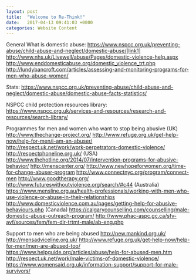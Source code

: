 ```yaml
---
layout: post
title:  "Welcome to Re-Think!"
date:   2017-04-13 09:41:03 +0000
categories: Website Content
---
```


General 
What is domestic abuse:
https://www.nspcc.org.uk/preventing-abuse/child-abuse-and-neglect/domestic-abuse/[link1]
http://www.nhs.uk/Livewell/abuse/Pages/domestic-violence-help.aspx
http://www.enddomesticabuse.org/domestic_violence_trt.php
http://lundybancroft.com/articles/assessing-and-monitoring-programs-for-men-who-abuse-women/

Stats: 
https://www.nspcc.org.uk/preventing-abuse/child-abuse-and-neglect/domestic-abuse/domestic-abuse-facts-statistics/

NSPCC child protection resources library: 
https://www.nspcc.org.uk/services-and-resources/research-and-resources/search-library/

Programmes for men and women who want to stop being abusive 
(UK)
http://www.thechange-project.org/
http://www.refuge.org.uk/get-help-now/help-for-men/i-am-an-abuser/	
http://respect.uk.net/work/work-perpetrators-domestic-violence/
http://respectphoneline.org.uk/
(USA)
http://www.thehotline.org/2014/07/intervention-programs-for-abusive-behavior/
http://menscenter.org/
http://www.newhopeforwomen.org/time-for-change-abuser-program
http://www.connectnyc.org/program/connect-men
http://www.goodtherapy.org/
http://www.futureswithoutviolence.org/search/#c44
(Australia)
https://www.mensline.org.au/health-professionals/working-with-men-who-use-violence-or-abuse-in-their-relationships
http://www.domesticviolence.com.au/pages/getting-help-for-abusive-behaviours.php
(Canada)
https://calgarycounselling.com/counselling/male-domestic-abuse-outreach-program/
http://www.phac-aspc.gc.ca/sfv-avf/sources/fem/fem-dir-trtmt-male/ab-eng.php

Support to men who are being abused
http://new.mankind.org.uk/ 
http://mensadviceline.org.uk/ 
http://www.refuge.org.uk/get-help-now/help-for-men/men-are-abused-too/
https://www.helpguide.org/articles/abuse/help-for-abused-men.htm
http://respect.uk.net/work/male-victims-of-domestic-violence/
https://www.womensaid.org.uk/information-support/support-for-male-survivors/

[link1]: https://www.nspcc.org.uk/preventing-abuse/child-abuse-and-neglect/domestic-abuse/

